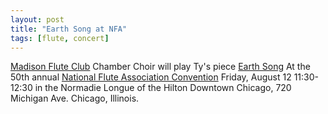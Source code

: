 ```yaml
---
layout: post
title: "Earth Song at NFA"
tags: [flute, concert]
---
```


[Madison Flute Club](https://madisonfluteclub.org/) Chamber Choir will play Ty's piece [Earth Song](https://www.musicnotes.com/sheetmusic/mtd.asp?ppn=MN0260284)
At the 50th annual [National Flute Association Convention](https://www.nfaonline.org/convention/2022-convention)
Friday, August 12 11:30-12:30 in the Normadie Longue of the Hilton Downtown Chicago, 720 Michigan Ave. Chicago, Illinois.
